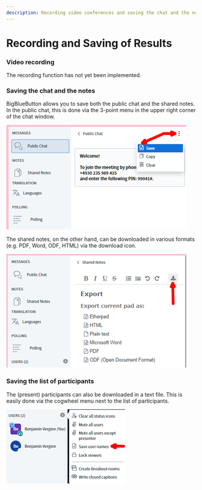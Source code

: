 ```yaml
---
description: Recording video conferences and saving the chat and the notes
---
```


# Recording and Saving of Results

### Video recording

The recording function has not yet been implemented.

### Saving the chat and the notes

BigBlueButton allows you to save both the public chat and the shared notes. In the public chat, this is done via the 3-point menu in the upper right corner of the chat window.

![Save public chat as a text file \(.txt\)](../../.gitbook/assets/chatspeichern_eng.png)

The shared notes, on the other hand, can be downloaded in various formats \(e.g. PDF, Word, ODF, HTML\) via the download icon.

![Save shared notes](../../.gitbook/assets/notizenspeichern_eng.png)

### Saving the list of participants

The \(present\) participants can also be downloaded in a text file. This is easily done via the cogwheel menu next to the list of participants.

![Download names of participants  ](../../.gitbook/assets/saveusernames_eng.png)



